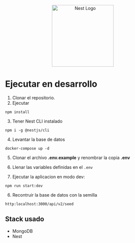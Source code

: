 <p align="center">
  <a href="http://nestjs.com/" target="blank"><img src="https://nestjs.com/img/logo-small.svg" width="200" alt="Nest Logo" /></a>
</p>

# Ejecutar en desarrollo

1. Clonar el repositorio.
2. Ejecutar 
```
npm install
```

3. Tener Nest CLI instalado
```
npm i -g @nestjs/cli
```

4. Levantar la base de datos
```
docker-compose up -d
```
5. Clonar el archivo __.env.example__ y renombrar la copia __.env__

6. Llenar las variables definidas en el ```.env```

7. Ejecutar la aplicacion en modo dev:
```
npm run start:dev
```

6. Recontruir la base de datos con la semilla
```
http:localhost:3000/api/v2/seed
```
## Stack usado
* MongoDB
* Nest
